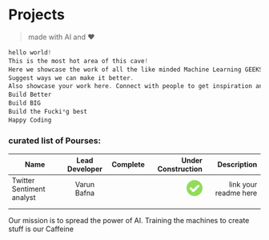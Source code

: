 # Projects

>made with AI and :heart:

```c
hello world!
This is the most hot area of this cave!
Here we showcase the work of all the like minded Machine Learning GEEKS. The things we've created over time. Explore these. Fall in love with ML more and more. Help us improve.
Suggest ways we can make it better.
Also showcase your work here. Connect with people to get inspiration and build.
Build Better
Build BIG
Build the Fucki*g best
Happy Coding

```



###  curated list of Pourses:
| Name   |   Lead Developer      |  Complete  |Under Construction|Description|
| ------------- |:-------------:| -----:|------:|----------:|
|  Twitter Sentiment analyst |      Varun Bafna        |  		|![alt text](/img/tick.png)	| link your readme here |
|               |               |	    |		||
|               |				| 		|		||







Our mission is to spread the power of AI. Training the machines to create stuff is our Caffeine



